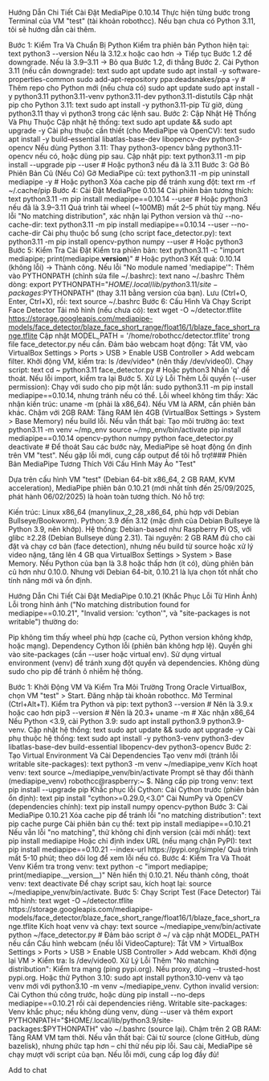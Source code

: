 Hướng Dẫn Chi Tiết Cài Đặt MediaPipe 0.10.14
Thực hiện từng bước trong Terminal của VM "test" (tài khoản robothcc). Nếu bạn chưa có Python 3.11, tôi sẽ hướng dẫn cài thêm.

Bước 1: Kiểm Tra Và Chuẩn Bị Python
Kiểm tra phiên bản Python hiện tại:
text
python3 --version
Nếu là 3.12.x hoặc cao hơn → Tiếp tục Bước 1.2 để downgrade.
Nếu là 3.9–3.11 → Bỏ qua Bước 1.2, đi thẳng Bước 2.
Cài Python 3.11 (nếu cần downgrade):
text
sudo apt update
sudo apt install -y software-properties-common
sudo add-apt-repository ppa:deadsnakes/ppa -y  # Thêm repo cho Python mới (nếu chưa có)
sudo apt update
sudo apt install -y python3.11 python3.11-venv python3.11-dev python3.11-distutils
Cập nhật pip cho Python 3.11:
text
sudo apt install -y python3.11-pip
Từ giờ, dùng python3.11 thay vì python3 trong các lệnh sau.
Bước 2: Cập Nhật Hệ Thống Và Phụ Thuộc
Cập nhật hệ thống:
text
sudo apt update && sudo apt upgrade -y
Cài phụ thuộc cần thiết (cho MediaPipe và OpenCV):
text
sudo apt install -y build-essential libatlas-base-dev libopencv-dev python3-opencv
Nếu dùng Python 3.11: Thay python3-opencv bằng python3.11-opencv nếu có, hoặc dùng pip sau.
Cập nhật pip:
text
python3.11 -m pip install --upgrade pip --user  # Hoặc python3 nếu đã là 3.11
Bước 3: Gỡ Bỏ Phiên Bản Cũ (Nếu Có)
Gỡ MediaPipe cũ:
text
python3.11 -m pip uninstall mediapipe -y  # Hoặc python3
Xóa cache pip để tránh xung đột:
text
rm -rf ~/.cache/pip
Bước 4: Cài Đặt MediaPipe 0.10.14
Cài phiên bản tương thích:
text
python3.11 -m pip install mediapipe==0.10.14 --user  # Hoặc python3 nếu đã là 3.9–3.11
Quá trình tải wheel (~100MB) mất 2–5 phút tùy mạng. Nếu lỗi "No matching distribution", xác nhận lại Python version và thử --no-cache-dir:
text
python3.11 -m pip install mediapipe==0.10.14 --user --no-cache-dir
Cài phụ thuộc bổ sung (cho script face_detector.py):
text
python3.11 -m pip install opencv-python numpy --user  # Hoặc python3
Bước 5: Kiểm Tra Cài Đặt
Kiểm tra phiên bản:
text
python3.11 -c "import mediapipe; print(mediapipe.__version__)"  # Hoặc python3
Kết quả: 0.10.14 (không lỗi) → Thành công.
Nếu lỗi "No module named 'mediapipe'":
Thêm vào PYTHONPATH (chỉnh sửa file ~/.bashrc):
text
nano ~/.bashrc
Thêm dòng: export PYTHONPATH="$HOME/.local/lib/python3.11/site-packages:$PYTHONPATH" (thay 3.11 bằng version của bạn).
Lưu (Ctrl+O, Enter, Ctrl+X), rồi:
text
source ~/.bashrc
Bước 6: Cấu Hình Và Chạy Script Face Detector
Tải mô hình (nếu chưa có):
text
wget -O ~/detector.tflite https://storage.googleapis.com/mediapipe-models/face_detector/blaze_face_short_range/float16/1/blaze_face_short_range.tflite
Cập nhật MODEL_PATH = '/home/robothcc/detector.tflite' trong file face_detector.py nếu cần.
Đảm bảo webcam hoạt động:
Tắt VM, vào VirtualBox Settings > Ports > USB > Enable USB Controller > Add webcam filter.
Khởi động VM, kiểm tra: ls /dev/video* (nên thấy /dev/video0).
Chạy script:
text
cd ~
python3.11 face_detector.py  # Hoặc python3
Nhấn 'q' để thoát. Nếu lỗi import, kiểm tra lại Bước 5.
Xử Lý Lỗi Thêm
Lỗi quyền (--user permission): Chạy với sudo cho pip một lần: sudo python3.11 -m pip install mediapipe==0.10.14, nhưng tránh nếu có thể.
Lỗi wheel không tìm thấy: Xác nhận kiến trúc: uname -m (phải là x86_64). Nếu VM là ARM, cần phiên bản khác.
Chậm với 2GB RAM: Tăng RAM lên 4GB (VirtualBox Settings > System > Base Memory) nếu build lỗi.
Nếu vẫn thất bại: Tạo môi trường ảo:
text
python3.11 -m venv ~/mp_env
source ~/mp_env/bin/activate
pip install mediapipe==0.10.14 opencv-python numpy
python face_detector.py
deactivate  # Để thoát
Sau các bước này, MediaPipe sẽ hoạt động ổn định trên VM "test". Nếu gặp lỗi mới, cung cấp output để tôi hỗ trợ!### Phiên Bản MediaPipe Tương Thích Với Cấu Hình Máy Ảo "Test"

Dựa trên cấu hình VM "test" (Debian 64-bit x86_64, 2 GB RAM, KVM acceleration), MediaPipe phiên bản 0.10.21 (mới nhất tính đến 25/09/2025, phát hành 06/02/2025) là hoàn toàn tương thích. Nó hỗ trợ:

Kiến trúc: Linux x86_64 (manylinux_2_28_x86_64, phù hợp với Debian Bullseye/Bookworm).
Python: 3.9 đến 3.12 (mặc định của Debian Bullseye là Python 3.9, nên khớp).
Hệ thống: Debian-based như Raspberry Pi OS, với glibc ≥2.28 (Debian Bullseye dùng 2.31).
Tài nguyên: 2 GB RAM đủ cho cài đặt và chạy cơ bản (face detection), nhưng nếu build từ source hoặc xử lý video nặng, tăng lên 4 GB qua VirtualBox Settings > System > Base Memory.
Nếu Python của bạn là 3.8 hoặc thấp hơn (ít có), dùng phiên bản cũ hơn như 0.10.0. Nhưng với Debian 64-bit, 0.10.21 là lựa chọn tốt nhất cho tính năng mới và ổn định.

Hướng Dẫn Chi Tiết Cài Đặt MediaPipe 0.10.21 (Khắc Phục Lỗi Từ Hình Ảnh)
Lỗi trong hình ảnh ("No matching distribution found for mediapipe==0.10.21", "Invalid version: 'cython'", và "site-packages is not writable") thường do:

Pip không tìm thấy wheel phù hợp (cache cũ, Python version không khớp, hoặc mạng).
Dependency Cython lỗi (phiên bản không hợp lệ).
Quyền ghi vào site-packages (cần --user hoặc virtual env).
Sử dụng virtual environment (venv) để tránh xung đột quyền và dependencies. Không dùng sudo cho pip để tránh ô nhiễm hệ thống.

Bước 1: Khởi Động VM Và Kiểm Tra Môi Trường
Trong Oracle VirtualBox, chọn VM "test" > Start.
Đăng nhập tài khoản robothcc.
Mở Terminal (Ctrl+Alt+T).
Kiểm tra Python và pip:
text
python3 --version  # Nên là 3.9.x hoặc cao hơn
pip3 --version     # Nên là 20.3+
uname -m           # Xác nhận x86_64
Nếu Python <3.9, cài Python 3.9: sudo apt install python3.9 python3.9-venv.
Cập nhật hệ thống:
text
sudo apt update && sudo apt upgrade -y
Cài phụ thuộc hệ thống:
text
sudo apt install -y python3-venv python3-dev libatlas-base-dev build-essential libopencv-dev python3-opencv
Bước 2: Tạo Virtual Environment Và Cài Dependencies
Tạo venv mới (tránh lỗi writable site-packages):
text
python3 -m venv ~/mediapipe_venv
Kích hoạt venv:
text
source ~/mediapipe_venv/bin/activate
Prompt sẽ thay đổi thành (mediapipe_venv) robothcc@raspberry:~ $.
Nâng cấp pip trong venv:
text
pip install --upgrade pip
Khắc phục lỗi Cython: Cài Cython trước (phiên bản ổn định):
text
pip install "cython>=0.29.0,<3.0"
Cài NumPy và OpenCV (dependencies chính):
text
pip install numpy opencv-python
Bước 3: Cài MediaPipe 0.10.21
Xóa cache pip để tránh lỗi "no matching distribution":
text
pip cache purge
Cài phiên bản cụ thể:
text
pip install mediapipe==0.10.21
Nếu vẫn lỗi "no matching", thử không chỉ định version (cài mới nhất):
text
pip install mediapipe
Hoặc chỉ định index URL (nếu mạng chặn PyPI):
text
pip install mediapipe==0.10.21 --index-url https://pypi.org/simple/
Quá trình mất 5-10 phút; theo dõi log để xem lỗi nếu có.
Bước 4: Kiểm Tra Và Thoát Venv
Kiểm tra trong venv:
text
python -c "import mediapipe; print(mediapipe.__version__)"
Nên hiển thị 0.10.21.
Nếu thành công, thoát venv:
text
deactivate
Để chạy script sau, kích hoạt lại: source ~/mediapipe_venv/bin/activate.
Bước 5: Chạy Script Test (Face Detector)
Tải mô hình:
text
wget -O ~/detector.tflite https://storage.googleapis.com/mediapipe-models/face_detector/blaze_face_short_range/float16/1/blaze_face_short_range.tflite
Kích hoạt venv và chạy:
text
source ~/mediapipe_venv/bin/activate
python ~/face_detector.py  # Đảm bảo script ở ~/ và cập nhật MODEL_PATH nếu cần
Cấu hình webcam (nếu lỗi VideoCapture):
Tắt VM > VirtualBox Settings > Ports > USB > Enable USB Controller > Add webcam.
Khởi động lại VM > Kiểm tra: ls /dev/video0.
Xử Lý Lỗi Thêm
"No matching distribution": Kiểm tra mạng (ping pypi.org). Nếu proxy, dùng --trusted-host pypi.org. Hoặc thử Python 3.10: sudo apt install python3.10-venv và tạo venv mới với python3.10 -m venv ~/mediapipe_venv.
Cython invalid version: Cài Cython thủ công trước, hoặc dùng pip install --no-deps mediapipe==0.10.21 rồi cài dependencies riêng.
Writable site-packages: Venv khắc phục; nếu không dùng venv, dùng --user và thêm export PYTHONPATH="$HOME/.local/lib/python3.9/site-packages:$PYTHONPATH" vào ~/.bashrc (source lại).
Chậm trên 2 GB RAM: Tăng RAM VM tạm thời.
Nếu vẫn thất bại: Cài từ source (clone GitHub, dùng bazelisk), nhưng phức tạp hơn – chỉ thử nếu pip lỗi.
Sau cài, MediaPipe sẽ chạy mượt với script của bạn. Nếu lỗi mới, cung cấp log đầy đủ!

Add to chat
